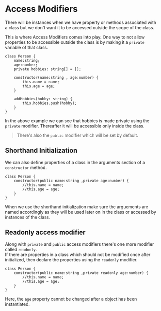 # Access Modifiers

There will be instances when we have property or methods associated with a class but we don't want it to be accessed outside the scope of the class.<br>

This is where Access Modifiers comes into play. One way to not allow properties to be accessible outside the class is by making it a `private` variable of that class.

```
class Person {
    name:string;
    age:number;
    private hobbies: string[] = [];

    constructor(name:string , age:number) {
        this.name = name;
        this.age = age;
    }

    addHobbies(hobby: string) {
        this.hobbies.push(hobby);
    }
}
```
In the above example we can see that hobbies is made private using the `private` modifier. Thereafter it will be accessible only inside the class.

> There's also the `public` modifier which will be set by default.

## Shorthand Initialization 

We can also define properties of a class in the arguments section of a `constructor` method.
```
class Person {
    constructor(public name:string ,private age:number) {
        //this.name = name;
        //this.age = age;
    }
}
```
When we use the shorthand initialization make sure the arguements are named accordingly as they will be used later on in the class or accessed by instances of the class.

## Readonly access modifier

Along with `private` and `public` access modifiers there's one more modifier called `readonly`. <br>
If there are properties in a class which should not be modified once after initialized, then declare the properties using the `readonly` modifier.
```
class Person {
    constructor(public name:string ,private readonly age:number) {
        //this.name = name;
        //this.age = age;
    }
}
```
Here, the `age` property cannot be changed after a object has been instantiated.
